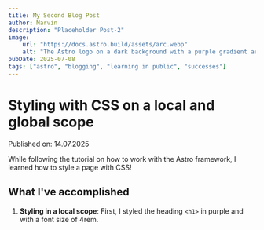 ```yaml
---
title: My Second Blog Post
author: Marvin
description: "Placeholder Post-2"
image:
    url: "https://docs.astro.build/assets/arc.webp"
    alt: "The Astro logo on a dark background with a purple gradient arc."
pubDate: 2025-07-08
tags: ["astro", "blogging", "learning in public", "successes"]
---
```


# Styling with CSS on a local and global scope

Published on: 14.07.2025

While following the tutorial on how to work with the Astro framework, I learned how to style a page with CSS!

## What I've accomplished

1. **Styling in a local scope**: First, I styled the heading `<h1>` in purple and with a font size of 4rem.